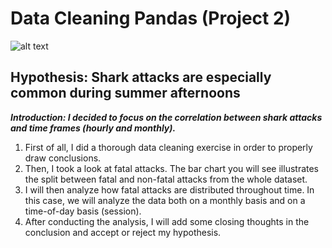 # Data Cleaning Pandas (Project 2)

![alt text](https://i.insider.com/5d079bcedaa4824c6b6b7af6?width=1800&format=jpeg&auto=webp/to/img.png)


## Hypothesis: Shark attacks are especially common during summer afternoons

**_Introduction: I decided to focus on the correlation between shark attacks and time frames (hourly and monthly)._**

1) First of all, I did a thorough data cleaning exercise in order to properly draw conclusions.
2) Then, I took a look at fatal attacks. The bar chart you will see illustrates the split between fatal and non-fatal attacks from the whole dataset. 
3) I will then analyze how fatal attacks are distributed throughout time. In this case, we will analyze the data both on a monthly basis and on a time-of-day basis (session).
4) After conducting the analysis, I will add some closing thoughts in the conclusion and accept or reject my hypothesis. 

